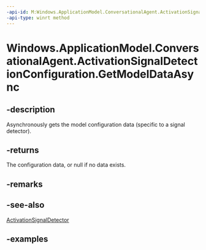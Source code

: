 ```yaml
---
-api-id: M:Windows.ApplicationModel.ConversationalAgent.ActivationSignalDetectionConfiguration.GetModelDataAsync
-api-type: winrt method
---
```


<!-- Method syntax.
public IAsyncOperation<IInputStream> ActivationSignalDetectionConfiguration.GetModelDataAsync()
-->

# Windows.ApplicationModel.ConversationalAgent.ActivationSignalDetectionConfiguration.GetModelDataAsync

## -description

Asynchronously gets the model configuration data (specific to a signal detector).

## -returns

The configuration data, or null if no data exists.

## -remarks

## -see-also

[ActivationSignalDetector](activationsignaldetector.md)

## -examples
